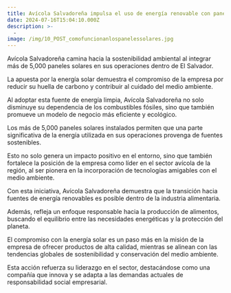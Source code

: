 ```yaml
---
title: Avícola Salvadoreña impulsa el uso de energía renovable con paneles solares
date: 2024-07-16T15:04:10.000Z
description: >-
  -
image: /img/10_POST_comofuncionanlospanelessolares.jpg
---
```


Avícola Salvadoreña camina hacia la sostenibilidad ambiental al integrar más de 5,000 paneles solares en sus operaciones dentro de El Salvador. 

La apuesta por la energía solar demuestra el compromiso de la empresa por reducir su huella de carbono y contribuir al cuidado del medio ambiente. 

Al adoptar esta fuente de energía limpia, Avícola Salvadoreña no solo disminuye su dependencia de los combustibles fósiles, sino que también promueve un modelo de negocio más eficiente y ecológico.

Los más de 5,000 paneles solares instalados permiten que una parte significativa de la energía utilizada en sus operaciones provenga de fuentes sostenibles. 

Esto no solo genera un impacto positivo en el entorno, sino que también fortalece la posición de la empresa como líder en el sector avícola de la región, al ser pionera en la incorporación de tecnologías amigables con el medio ambiente.

Con esta iniciativa, Avícola Salvadoreña demuestra que la transición hacia fuentes de energía renovables es posible dentro de la industria alimentaria. 

Además, refleja un enfoque responsable hacia la producción de alimentos, buscando el equilibrio entre las necesidades energéticas y la protección del planeta.

El compromiso con la energía solar es un paso más en la misión de la empresa de ofrecer productos de alta calidad, mientras se alinean con las tendencias globales de sostenibilidad y conservación del medio ambiente. 

Esta acción refuerza su liderazgo en el sector, destacándose como una compañía que innova y se adapta a las demandas actuales de responsabilidad social empresarial.

